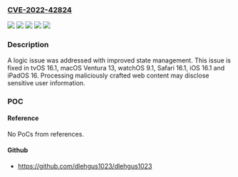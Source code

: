 ### [CVE-2022-42824](https://cve.mitre.org/cgi-bin/cvename.cgi?name=CVE-2022-42824)
![](https://img.shields.io/static/v1?label=Product&message=macOS&color=blue)
![](https://img.shields.io/static/v1?label=Product&message=tvOS&color=blue)
![](https://img.shields.io/static/v1?label=Product&message=watchOS&color=blue)
![](https://img.shields.io/static/v1?label=Version&message=n%2Fa&color=blue)
![](https://img.shields.io/static/v1?label=Vulnerability&message=Processing%20maliciously%20crafted%20web%20content%20may%20disclose%20sensitive%20user%20information&color=brighgreen)

### Description

A logic issue was addressed with improved state management. This issue is fixed in tvOS 16.1, macOS Ventura 13, watchOS 9.1, Safari 16.1, iOS 16.1 and iPadOS 16. Processing maliciously crafted web content may disclose sensitive user information.

### POC

#### Reference
No PoCs from references.

#### Github
- https://github.com/dlehgus1023/dlehgus1023

